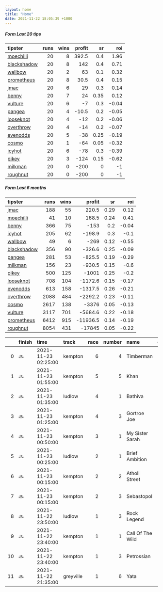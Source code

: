 ```yaml
---   
layout: home  
title: "Home"   
date: 2021-11-22 18:05:39 +1000  
---   
```



##### Form Last 20 tips   

| tipster                                                         |   runs |   wins |   profit |   sr |   roi |
|:----------------------------------------------------------------|-------:|-------:|---------:|-----:|------:|
| [moechilli](https://mrwayneo.github.io/tips/moechilli.html)     |     20 |      8 |    392.5 | 0.4  |  1.96 |
| [blackshadow](https://mrwayneo.github.io/tips/blackshadow.html) |     20 |      8 |    142   | 0.4  |  0.71 |
| [wallbow](https://mrwayneo.github.io/tips/wallbow.html)         |     20 |      2 |     63   | 0.1  |  0.32 |
| [prometheus](https://mrwayneo.github.io/tips/prometheus.html)   |     20 |      8 |     30.5 | 0.4  |  0.15 |
| [jmac](https://mrwayneo.github.io/tips/jmac.html)               |     20 |      6 |     29   | 0.3  |  0.14 |
| [benny](https://mrwayneo.github.io/tips/benny.html)             |     20 |      7 |     24   | 0.35 |  0.12 |
| [vulture](https://mrwayneo.github.io/tips/vulture.html)         |     20 |      6 |     -7   | 0.3  | -0.04 |
| [pangea](https://mrwayneo.github.io/tips/pangea.html)           |     20 |      4 |    -10.5 | 0.2  | -0.05 |
| [looseknot](https://mrwayneo.github.io/tips/looseknot.html)     |     20 |      4 |    -12   | 0.2  | -0.06 |
| [overthrow](https://mrwayneo.github.io/tips/overthrow.html)     |     20 |      4 |    -14   | 0.2  | -0.07 |
| [evenodds](https://mrwayneo.github.io/tips/evenodds.html)       |     20 |      5 |    -38   | 0.25 | -0.19 |
| [cosmo](https://mrwayneo.github.io/tips/cosmo.html)             |     20 |      1 |    -64   | 0.05 | -0.32 |
| [icyhot](https://mrwayneo.github.io/tips/icyhot.html)           |     20 |      6 |    -78   | 0.3  | -0.39 |
| [pikey](https://mrwayneo.github.io/tips/pikey.html)             |     20 |      3 |   -124   | 0.15 | -0.62 |
| [milkman](https://mrwayneo.github.io/tips/milkman.html)         |     20 |      0 |   -200   | 0    | -1    |
| [roughnut](https://mrwayneo.github.io/tips/roughnut.html)       |     20 |      0 |   -200   | 0    | -1    |

##### Form Last 6 months   

| tipster                                                         |   runs |   wins |   profit |   sr |   roi |
|:----------------------------------------------------------------|-------:|-------:|---------:|-----:|------:|
| [jmac](https://mrwayneo.github.io/tips/jmac.html)               |    188 |     55 |    220.5 | 0.29 |  0.12 |
| [moechilli](https://mrwayneo.github.io/tips/moechilli.html)     |     41 |     10 |    168.5 | 0.24 |  0.41 |
| [benny](https://mrwayneo.github.io/tips/benny.html)             |    366 |     75 |   -153   | 0.2  | -0.04 |
| [icyhot](https://mrwayneo.github.io/tips/icyhot.html)           |    205 |     62 |   -198.9 | 0.3  | -0.1  |
| [wallbow](https://mrwayneo.github.io/tips/wallbow.html)         |     49 |      6 |   -269   | 0.12 | -0.55 |
| [blackshadow](https://mrwayneo.github.io/tips/blackshadow.html) |    356 |     90 |   -326.6 | 0.25 | -0.09 |
| [pangea](https://mrwayneo.github.io/tips/pangea.html)           |    281 |     53 |   -825.5 | 0.19 | -0.29 |
| [milkman](https://mrwayneo.github.io/tips/milkman.html)         |    156 |     23 |   -930.5 | 0.15 | -0.6  |
| [pikey](https://mrwayneo.github.io/tips/pikey.html)             |    500 |    125 |  -1001   | 0.25 | -0.2  |
| [looseknot](https://mrwayneo.github.io/tips/looseknot.html)     |    708 |    104 |  -1172.6 | 0.15 | -0.17 |
| [evenodds](https://mrwayneo.github.io/tips/evenodds.html)       |    613 |    158 |  -1317.5 | 0.26 | -0.21 |
| [overthrow](https://mrwayneo.github.io/tips/overthrow.html)     |   2088 |    484 |  -2292.2 | 0.23 | -0.11 |
| [cosmo](https://mrwayneo.github.io/tips/cosmo.html)             |   2617 |    138 |  -3376   | 0.05 | -0.13 |
| [vulture](https://mrwayneo.github.io/tips/vulture.html)         |   3117 |    701 |  -5684.6 | 0.22 | -0.18 |
| [prometheus](https://mrwayneo.github.io/tips/prometheus.html)   |   6412 |    915 | -11936.5 | 0.14 | -0.19 |
| [roughnut](https://mrwayneo.github.io/tips/roughnut.html)       |   8054 |    431 | -17845   | 0.05 | -0.22 |

|    | finish   | time                | track     |   race |   number | name             |   odds | tipster            |
|---:|:---------|:--------------------|:----------|-------:|---------:|:-----------------|-------:|:-------------------|
|  0 | :soon:   | 2021-11-23 02:25:00 | kempton   |      6 |        4 | Timberman        |   4.5  | overthrow          |
|  1 | :soon:   | 2021-11-23 01:55:00 | kempton   |      5 |        5 | Khan             |   3.5  | vulture            |
|  2 | :soon:   | 2021-11-23 01:35:00 | ludlow    |      4 |        1 | Bathiva          |   3.5  | overthrow          |
|  3 | :soon:   | 2021-11-23 01:25:00 | kempton   |      4 |        3 | Gortroe Joe      |   3.75 | overthrow          |
|  4 | :soon:   | 2021-11-23 00:50:00 | kempton   |      3 |        1 | My Sister Sarah  |   1.6  | overthrow          |
|  5 | :soon:   | 2021-11-23 00:25:00 | ludlow    |      2 |        1 | Brief Ambition   |   1.26 | evenodds,overthrow |
|  6 | :soon:   | 2021-11-23 00:15:00 | kempton   |      2 |        2 | Atholl Street    |   2.5  | evenodds,overthrow |
|  7 | :soon:   | 2021-11-23 00:15:00 | kempton   |      2 |        3 | Sebastopol       |   2.25 | vulture            |
|  8 | :soon:   | 2021-11-22 23:50:00 | ludlow    |      1 |        3 | Rock Legend      |   2.45 | overthrow          |
|  9 | :soon:   | 2021-11-22 23:40:00 | kempton   |      1 |        1 | Call Of The Wild |   1.5  | vulture,milkman    |
| 10 | :soon:   | 2021-11-22 23:40:00 | kempton   |      1 |        3 | Petrossian       |   2.8  | overthrow,milkman  |
| 11 | :soon:   | 2021-11-22 21:35:00 | greyville |      1 |        6 | Yata             |   0    | vulture            |